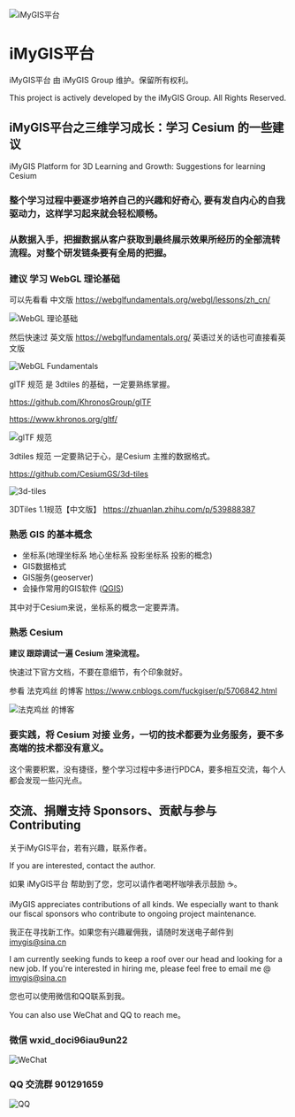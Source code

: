 ﻿![iMyGIS平台](./assets/iMyGISPlatform.png)

# iMyGIS平台

iMyGIS平台 由 iMyGIS Group 维护。保留所有权利。

This project is actively developed by the iMyGIS Group. All Rights Reserved.

## iMyGIS平台之三维学习成长：学习 Cesium 的一些建议
iMyGIS Platform for 3D Learning and Growth: Suggestions for learning Cesium

### 整个学习过程中要逐步培养自己的兴趣和好奇心, 要有发自内心的自我驱动力，这样学习起来就会轻松顺畅。

### 从数据入手，把握数据从客户获取到最终展示效果所经历的全部流转流程。对整个研发链条要有全局的把握。

### 建议 学习 WebGL 理论基础
可以先看看 中文版 https://webglfundamentals.org/webgl/lessons/zh_cn/

![WebGL 理论基础](./assets/module/SuggestionsForLearningCesium/WebGLFundamentals.png)

然后快速过 英文版 https://webglfundamentals.org/ 英语过关的话也可直接看英文版

![WebGL Fundamentals](./assets/module/SuggestionsForLearningCesium/WebGLFundamentalsEnUS.png)

glTF 规范 是 3dtiles 的基础，一定要熟练掌握。

https://github.com/KhronosGroup/glTF

https://www.khronos.org/gltf/

![glTF 规范](./assets/module/SuggestionsForLearningCesium/gltfOverview-2.0.0b.png)

3dtiles 规范 一定要熟记于心，是Cesium 主推的数据格式。

https://github.com/CesiumGS/3d-tiles

![3d-tiles](./assets/module/SuggestionsForLearningCesium/3d-tiles.png)

3DTiles 1.1规范【中文版】 https://zhuanlan.zhihu.com/p/539888387

### 熟悉 GIS 的基本概念
- 坐标系(地理坐标系 地心坐标系 投影坐标系 投影的概念)
- GIS数据格式
- GIS服务(geoserver)
- 会操作常用的GIS软件 ([QGIS](https://qgis.org/en/site/))

其中对于Cesium来说，坐标系的概念一定要弄清。

### 熟悉 Cesium
**建议 跟踪调试一遍 Cesium 渲染流程。**

快速过下官方文档，不要在意细节，有个印象就好。

参看 法克鸡丝 的博客 https://www.cnblogs.com/fuckgiser/p/5706842.html

![法克鸡丝 的博客](./assets/module/SuggestionsForLearningCesium/fuckgiser.png)

### 要实践，将 Cesium 对接 业务，一切的技术都要为业务服务，要不多高端的技术都没有意义。
这个需要积累，没有捷径，整个学习过程中多进行PDCA，要多相互交流，每个人都会发现一些闪光点。

## 交流、捐赠支持 Sponsors、贡献与参与 Contributing

关于iMyGIS平台，若有兴趣，联系作者。

If you are interested, contact the author.

如果 iMyGIS平台 帮助到了您，您可以请作者喝杯咖啡表示鼓励 ☕️。

iMyGIS appreciates contributions of all kinds. We especially want to thank our fiscal sponsors who contribute to ongoing project maintenance.

我正在寻找新工作。如果您有兴趣雇佣我，请随时发送电子邮件到 imygis@sina.cn

I am currently seeking funds to keep a roof over our head and looking for a new job. If you're interested in hiring me, please feel free to email me @ <imygis@sina.cn>

您也可以使用微信和QQ联系到我。

You can also use WeChat and QQ to reach me。

### 微信 wxid_doci96iau9un22

![WeChat](./assets/iMyGISGroup/WeChatBlue.jpg)

### QQ 交流群 901291659

![QQ](./assets/iMyGISGroup/QQ.jpg)


